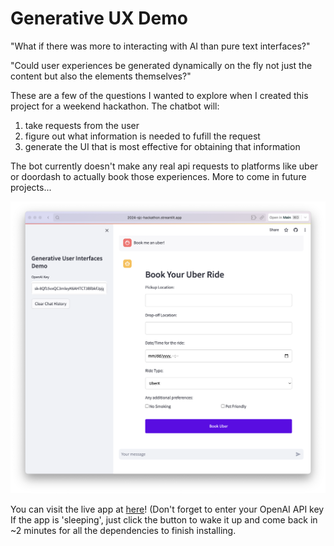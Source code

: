 # Generative UX Demo

"What if there was more to interacting with AI than pure text interfaces?"

"Could user experiences be generated dynamically on the fly not just the content but also the elements themselves?"

These are a few of the questions I wanted to explore when I created this project for a weekend hackathon. The chatbot will:
1. take requests from the user
2. figure out what information is needed to fufill the request
3. generate the UI that is most effective for obtaining that information

The bot currently doesn't make any real api requests to platforms like uber or doordash to actually book those experiences. More to come in future projects...

![image](/demo.png)

You can visit the live app at [here](https://2024-sjc-hackathon.streamlit.app/)! (Don't forget to enter your OpenAI API key
If the app is 'sleeping', just click the button to wake it up and come back in ~2 minutes for all the dependencies to finish installing.
